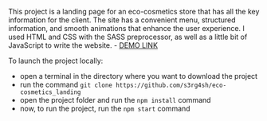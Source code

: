This project is a landing page for an eco-cosmetics store that has all the key information for the client. The site has a convenient menu, structured information, and smooth animations that enhance the user experience. I used HTML and CSS with the SASS preprocessor, as well as a little bit of JavaScript to write the website.
    - [DEMO LINK](https://s3rg4sh.github.io/eco-cosmetics_landing/)

To launch the project locally:
- open a terminal in the directory where you want to download the project
- run the command ```git clone https://github.com/s3rg4sh/eco-cosmetics_landing```
- open the project folder and run the ```npm install``` command
- now, to run the project, run the ```npm start``` command
